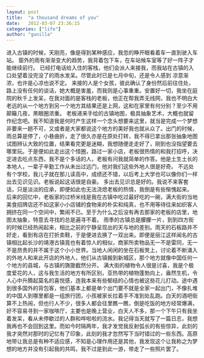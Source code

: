 ```yaml
---
layout: post
title:  "a thousand dreams of you"
date:   2012-03-07 23:36:15
categories: ["life"]
author: "gunilla"
---
```


进入古镇的时候，天刚亮，像是得到某种感应，我忽的睁开眼看着车一直到驶入车站。
        窗外的雨有渐渐变大的趋势，我背着包下车，在车站候车室等了好一阵子才能继续前行。
        已经打电话给入住的客栈，他们会派人来接我，而我站在古镇的入口处望着没完没了的雨水发呆。尽管此时已是七月中旬，还是令人感到
凉意渐浓，也许是心凉也说不定。
        来接的人是个女孩，彼此确认了身份然后前往住处，路上没有任何的谈话，她大概是害羞，而我则是心事重重。安置好一切，我坐在庭院的秋千上发呆，在我对面的是客栈的老板，他正在帮我弄无线网，我也不明白大老远的从一个地方到另一个地方其结果还是上网，这和在家里有何分别？至少不用颠簸几夜，黑眼圈浓重。
        老板递来手绘的古镇地图，极具抽象艺术，大概也就留作纪念吧。我不知道我是何时产生这样一个念头想要来这里，就当是完成一个梦想非要来一趟不可，又或者是大家都说这个地方的美好我也就从众了。出门的时候，雨总算是停了，小巷曲折，走了很久亦是在原处打转，我不得已拿出那张抽象地图试图辨认大致的位置，结果看完更是迷糊，我想随便走走好了，刚到也没指望要去哪里玩。于是便如此走出这个怪圈，路过一家小店，老板很热情的和我打招呼，决定进去吃点东西，我不是个多话的人，老板有问我就简单的作答。他是土生土长的本地人，一辈子辛勤工作从未出过远门，他对我们这些外地人很是好奇。
        不远处有个学校，我儿子就在那儿读高中，成绩还不错，以后考上大学也可以像你们一样出去见识见识。老板说起这话很是自豪。
        多出去见识总是好的。我说不来客套话，只是淡淡的应承，即便如此也无法浇熄老板的热情，我倒是有些惭愧起来。
        后来的回忆中，老板家的过桥米线是我在古镇中吃过最好吃的一碗，满大街的当地美食招牌店还不如这家小小店铺的食物来的朴实和纯真，也不用等待往来如织客人拥挤在同一个空间中，繁闹不已。至于为什么之后没有再去那家的老板的店里，地图太抽象，特意去寻找的总是遍寻不着。
        雨季的古镇总是朦朦一片，到到四方街的时候已经热闹起来，相比之前的宁静呈现出的天与地的差别。雨天的石板路并不好走，看到有店在打折卖鞋，于是便进去换了一双出来。即便是丽江这样闻名的古镇相比起长沙的靖港古镇竟也有着惊人的相似，商家所卖物品无一不是雷同，无一不是昂贵的并不属于这个小小世界。当地人闲闲的坐在石板凳上，讨论着不断涌入的外地人和来此开店的外地人，他们从古镇搬到新城区，那个地方就像中国任何一个地方的县城，与古镇的旖旎截然分开。
        满大街的植物令人很是讨喜，我是个极度爱花的人，这与我生活的地方有所区别，亚热带的植物蓬勃向上，盎然生机，令人心中升腾起莫名的喜悦感，连我本来有些郁结的心情也被这些花儿打动。途中遇到很多国外的背包客，他们基本上都是单个出门要不就是全家一起出门，不像扎堆的中国人到哪里都是一组旅行团，小孩被家长拉着手不准到处乱跑。白天的酒吧街算不上热闹，但也行人不少，很多人都会往里瞧一瞧，倒是吃饭的地方经常爆满，好不容易寻到一家咖啡厅，主要也是晚上营业，白天人不多，那一个下午只有我坐着发呆，看从未停歇过的人群和哗啦啦的流水。我记得当天就写了一篇日志，我想我再也不会回到这里。而如今时隔两年，我才发觉我反射弧长的有些惊异，此刻的我才突然对那时的记忆有了印象，此刻的我才忽然写下当时错过的一些东西。高原地带让我总是有种不适应感，不知是心理作用还是其他，我发现这个让我称之为梦想的地方并没有引起我的共鸣，我不过是到此一游，带走了一些照片罢了。
